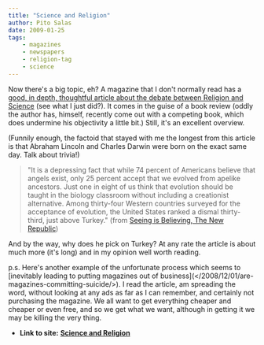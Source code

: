 ```yaml
---
title: "Science and Religion"
author: Pito Salas
date: 2009-01-25
tags:
    - magazines
    - newspapers
    - religion-tag
    - science
---
```




Now there's a big topic, eh? A magazine that I don't normally read has a
[good, in depth, thoughtful article about the debate between Religion and
Science](<http://www.tnr.com/booksarts/story.html?id=1e3851a3-bdf7-438a-ac2a-a5e381a70472>)
(see what I just did?). It comes in the guise of a book review (oddly the
author has, himself, recently come out with a competing book, which does
undermine his objectivity a little bit.) Still, it's an excellent overview.

(Funnily enough, the factoid that stayed with me the longest from this article
is that Abraham Lincoln and Charles Darwin were born on the exact same day.
Talk about trivia!)

> "It is a depressing fact that while 74 percent of Americans believe that
> angels exist, only 25 percent accept that we evolved from apelike ancestors.
> Just one in eight of us think that evolution should be taught in the biology
> classroom without including a creationist alternative. Among thirty-four
> Western countries surveyed for the acceptance of evolution, the United
> States ranked a dismal thirty-third, just above Turkey." (from [Seeing is
> Believing, The New
> Republic](<http://www.tnr.com/booksarts/story.html?id=1e3851a3-bdf7-438a-ac2a-a5e381a70472>))

And by the way, why does he pick on Turkey? At any rate the article is about
much more (it's long) and in my opinion well worth reading.

p.s. Here's another example of the unfortunate process which seems to
[inevitably leading to putting magazines out of business](</2008/12/01/are-
magazines-committing-suicide/>). I read the article, am spreading the word,
without looking at any ads as far as I can remember, and certainly not
purchasing the magazine. We all want to get everything cheaper and cheaper or
even free, and so we get what we want, although in getting it we may be
killing the very thing.


* **Link to site:** **[Science and Religion](None)**
